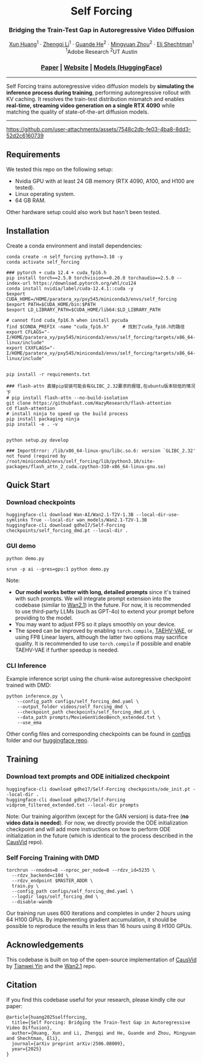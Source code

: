 <p align="center">
<h1 align="center">Self Forcing</h1>
<h3 align="center">Bridging the Train-Test Gap in Autoregressive Video Diffusion</h3>
</p>
<p align="center">
  <p align="center">
    <a href="https://www.xunhuang.me/">Xun Huang</a><sup>1</sup>
    ·
    <a href="https://zhengqili.github.io/">Zhengqi Li</a><sup>1</sup>
    ·
    <a href="https://guandehe.github.io/">Guande He</a><sup>2</sup>
    ·
    <a href="https://mingyuanzhou.github.io/">Mingyuan Zhou</a><sup>2</sup>
    ·
    <a href="https://research.adobe.com/person/eli-shechtman/">Eli Shechtman</a><sup>1</sup><br>
    <sup>1</sup>Adobe Research <sup>2</sup>UT Austin
  </p>
  <h3 align="center"><a href="https://arxiv.org/abs/2506.08009">Paper</a> | <a href="https://self-forcing.github.io">Website</a> | <a href="https://huggingface.co/gdhe17/Self-Forcing/tree/main">Models (HuggingFace)</a></h3>
</p>

---

Self Forcing trains autoregressive video diffusion models by **simulating the inference process during training**, performing autoregressive rollout with KV caching. It resolves the train-test distribution mismatch and enables **real-time, streaming video generation on a single RTX 4090** while matching the quality of state-of-the-art diffusion models.

---


https://github.com/user-attachments/assets/7548c2db-fe03-4ba8-8dd3-52d2c6160739


## Requirements
We tested this repo on the following setup:
* Nvidia GPU with at least 24 GB memory (RTX 4090, A100, and H100 are tested).
* Linux operating system.
* 64 GB RAM.

Other hardware setup could also work but hasn't been tested.

## Installation
Create a conda environment and install dependencies:
```
conda create -n self_forcing python=3.10 -y
conda activate self_forcing

### pytorch + cuda 12.4 + cuda_fp16.h
pip install torch==2.5.0 torchvision==0.20.0 torchaudio==2.5.0 --index-url https://download.pytorch.org/whl/cu124
conda install nvidia/label/cuda-12.4.1::cuda -y
$export CUDA_HOME=/HOME/paratera_xy/pxy545/miniconda3/envs/self_forcing
$export PATH=$CUDA_HOME/bin:$PATH
$export LD_LIBRARY_PATH=$CUDA_HOME/lib64:$LD_LIBRARY_PATH

# cannot find cuda_fp16.h when install pycuda
find $CONDA_PREFIX -name "cuda_fp16.h"     # 找到了cuda_fp16.h的路径
export CFLAGS="-I/HOME/paratera_xy/pxy545/miniconda3/envs/self_forcing/targets/x86_64-linux/include"
export CXXFLAGS="-I/HOME/paratera_xy/pxy545/miniconda3/envs/self_forcing/targets/x86_64-linux/include"


pip install -r requirements.txt

### flash-attn 直接pip安装可能会有GLIBC_2.32要求的报错,在ubuntu版本较低的情况下
# pip install flash-attn --no-build-isolation
git clone https://githubfast.com/HazyResearch/flash-attention 
cd flash-attention
# install ninja to speed up the build process
pip install packaging ninja
pip install -e . -v


python setup.py develop

### ImportError: /lib/x86_64-linux-gnu/libc.so.6: version `GLIBC_2.32' not found (required by /root/miniconda3/envs/self_forcing/lib/python3.10/site-packages/flash_attn_2_cuda.cpython-310-x86_64-linux-gnu.so)

```

## Quick Start
### Download checkpoints
```
huggingface-cli download Wan-AI/Wan2.1-T2V-1.3B --local-dir-use-symlinks True --local-dir wan_models/Wan2.1-T2V-1.3B
huggingface-cli download gdhe17/Self-Forcing checkpoints/self_forcing_dmd.pt --local-dir .
```

### GUI demo
```
python demo.py

srun -p ai --gres=gpu:1 python demo.py
```
Note:
* **Our model works better with long, detailed prompts** since it's trained with such prompts. We will integrate prompt extension into the codebase (similar to [Wan2.1](https://github.com/Wan-Video/Wan2.1/tree/main?tab=readme-ov-file#2-using-prompt-extention)) in the future. For now, it is recommended to use third-party LLMs (such as GPT-4o) to extend your prompt before providing to the model.
* You may want to adjust FPS so it plays smoothly on your device.
* The speed can be improved by enabling `torch.compile`, [TAEHV-VAE](https://github.com/madebyollin/taehv/), or using FP8 Linear layers, although the latter two options may sacrifice quality. It is recommended to use `torch.compile` if possible and enable TAEHV-VAE if further speedup is needed.

### CLI Inference
Example inference script using the chunk-wise autoregressive checkpoint trained with DMD:
```
python inference.py \
    --config_path configs/self_forcing_dmd.yaml \
    --output_folder videos/self_forcing_dmd \
    --checkpoint_path checkpoints/self_forcing_dmd.pt \
    --data_path prompts/MovieGenVideoBench_extended.txt \
    --use_ema
```
Other config files and corresponding checkpoints can be found in [configs](configs) folder and our [huggingface repo](https://huggingface.co/gdhe17/Self-Forcing/tree/main/checkpoints).

## Training
### Download text prompts and ODE initialized checkpoint
```
huggingface-cli download gdhe17/Self-Forcing checkpoints/ode_init.pt --local-dir .
huggingface-cli download gdhe17/Self-Forcing vidprom_filtered_extended.txt --local-dir prompts
```
Note: Our training algorithm (except for the GAN version) is data-free (**no video data is needed**). For now, we directly provide the ODE initialization checkpoint and will add more instructions on how to perform ODE initialization in the future (which is identical to the process described in the [CausVid](https://github.com/tianweiy/CausVid) repo).

### Self Forcing Training with DMD
```
torchrun --nnodes=8 --nproc_per_node=8 --rdzv_id=5235 \
  --rdzv_backend=c10d \
  --rdzv_endpoint $MASTER_ADDR \
  train.py \
  --config_path configs/self_forcing_dmd.yaml \
  --logdir logs/self_forcing_dmd \
  --disable-wandb
```
Our training run uses 600 iterations and completes in under 2 hours using 64 H100 GPUs. By implementing gradient accumulation, it should be possible to reproduce the results in less than 16 hours using 8 H100 GPUs.

## Acknowledgements
This codebase is built on top of the open-source implementation of [CausVid](https://github.com/tianweiy/CausVid) by [Tianwei Yin](https://tianweiy.github.io/) and the [Wan2.1](https://github.com/Wan-Video/Wan2.1) repo.

## Citation
If you find this codebase useful for your research, please kindly cite our paper:
```
@article{huang2025selfforcing,
  title={Self Forcing: Bridging the Train-Test Gap in Autoregressive Video Diffusion},
  author={Huang, Xun and Li, Zhengqi and He, Guande and Zhou, Mingyuan and Shechtman, Eli},
  journal={arXiv preprint arXiv:2506.08009},
  year={2025}
}
```
